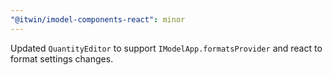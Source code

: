 ```yaml
---
"@itwin/imodel-components-react": minor
---
```


Updated `QuantityEditor` to support `IModelApp.formatsProvider` and react to format settings changes.

